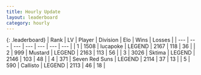 ```yaml
---
title: Hourly Update
layout: leaderboard
category: hourly
---
```


{: .leaderboard}
| Rank | LV | Player | Division | Elo | Wins | Losses |
| --- | --- | --- | --- | --- | --- | --- |
| <span data-change="0">1</span> | 1508 | <span title="ID: 41925">lucapoke</span> | LEGEND | <span data-change="0">2167</span> | <span data-change="0">118</span> | <span data-change="0">36</span> |
| <span data-change="0">2</span> | 999 | <span title="ID: 611082">Mustard</span> | LEGEND | <span data-change="0">2163</span> | <span data-change="0">113</span> | <span data-change="0">56</span> |
| <span data-change="0">3</span> | 3026 | <span title="ID: 353063">Sktima</span> | LEGEND | <span data-change="-15">2146</span> | <span data-change="3">103</span> | <span data-change="2">48</span> |
| <span data-change="0">4</span> | 371 | <span title="ID: 670324">Seven Red Suns</span> | LEGEND | <span data-change="0">2114</span> | <span data-change="0">37</span> | <span data-change="0">13</span> |
| <span data-change="0">5</span> | 590 | <span title="ID: 619928">Callisto</span> | LEGEND | <span data-change="0">2113</span> | <span data-change="0">46</span> | <span data-change="0">18</span> |